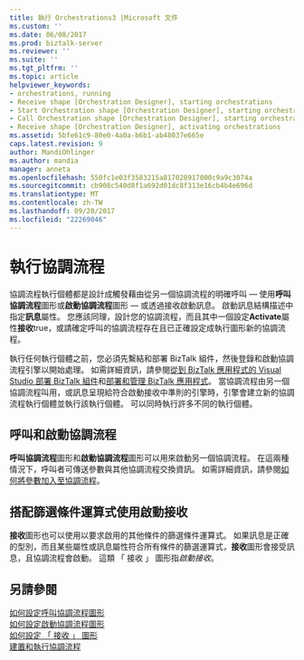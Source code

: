 ```yaml
---
title: 執行 Orchestrations3 |Microsoft 文件
ms.custom: ''
ms.date: 06/08/2017
ms.prod: biztalk-server
ms.reviewer: ''
ms.suite: ''
ms.tgt_pltfrm: ''
ms.topic: article
helpviewer_keywords:
- orchestrations, running
- Receive shape [Orchestration Designer], starting orchestrations
- Start Orchestration shape [Orchestration Designer], starting orchestrations
- Call Orchestration shape [Orchestration Designer], starting orchestrations
- Receive shape [Orchestration Designer], activating orchestrations
ms.assetid: 5bfe61c9-80e0-4a0a-b6b1-ab48037e665e
caps.latest.revision: 9
author: MandiOhlinger
ms.author: mandia
manager: anneta
ms.openlocfilehash: 550fc1e03f3583215a817028917000c9a9c3074a
ms.sourcegitcommit: cb908c540d8f1a692d01dc8f313e16cb4b4e696d
ms.translationtype: MT
ms.contentlocale: zh-TW
ms.lasthandoff: 09/20/2017
ms.locfileid: "22269046"
---
```

# <a name="running-orchestrations"></a>執行協調流程
協調流程執行個體都是設計成觸發藉由從另一個協調流程的明確呼叫 — 使用**呼叫協調流程**圖形或**啟動協調流程**圖形 — 或透過接收啟動訊息。 啟動訊息結構描述中指定**訊息**屬性。 您應該同理，設計您的協調流程，而且其中一個設定**Activate**屬性**接收**true，或請確定呼叫的協調流程存在且已正確設定成執行圖形新的協調流程。  
  
 執行任何執行個體之前，您必須先繫結和部署 BizTalk 組件，然後登錄和啟動協調流程引擎以開始處理。 如需詳細資訊，請參閱[從到 BizTalk 應用程式的 Visual Studio 部署 BizTalk 組件](../core/deploying-biztalk-assemblies-from-visual-studio-into-a-biztalk-application.md)和[部署和管理 BizTalk 應用程式](../core/deploying-and-managing-biztalk-applications.md)。 當協調流程由另一個協調流程叫用，或訊息呈現給符合啟動接收中準則的引擎時，引擎會建立新的協調流程執行個體並執行該執行個體。 可以同時執行許多不同的執行個體。  
  
## <a name="calling-and-starting-orchestrations"></a>呼叫和啟動協調流程  
 **呼叫協調流程**圖形和**啟動協調流程**圖形可以用來啟動另一個協調流程。 在這兩種情況下，呼叫者可傳送參數與其他協調流程交換資訊。 如需詳細資訊，請參閱[如何將參數加入至協調流程](../core/how-to-add-parameters-to-orchestrations.md)。  
  
## <a name="using-activation-receives-with-filter-expression"></a>搭配篩選條件運算式使用啟動接收  
 **接收**圖形也可以使用以要求啟用的其他條件的篩選條件運算式。 如果訊息是正確的型別，而且某些屬性或訊息屬性符合所有條件的篩選運算式，**接收**圖形會接受訊息，且協調流程會啟動。 這類 「 接收 」 圖形指*啟動接收*。  
  
## <a name="see-also"></a>另請參閱  
 [如何設定呼叫協調流程圖形](../core/how-to-configure-the-call-orchestration-shape.md)   
 [如何設定啟動協調流程圖形](../core/how-to-configure-the-start-orchestration-shape.md)   
 [如何設定 「 接收 」 圖形](../core/how-to-configure-the-receive-shape.md)   
 [建置和執行協調流程](../core/building-and-running-orchestrations.md)